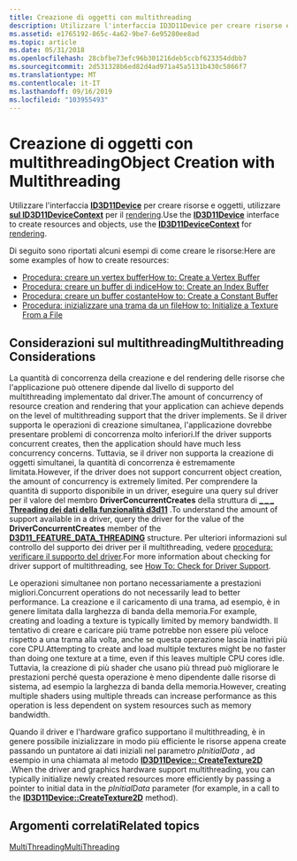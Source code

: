 ```yaml
---
title: Creazione di oggetti con multithreading
description: Utilizzare l'interfaccia ID3D11Device per creare risorse e oggetti, utilizzare sul ID3D11DeviceContext per il rendering.
ms.assetid: e1765192-865c-4a62-9be7-6e95280ee8ad
ms.topic: article
ms.date: 05/31/2018
ms.openlocfilehash: 28cbfbe73efc96b301216deb5ccbf623354ddbb7
ms.sourcegitcommit: 2d531328b6ed82d4ad971a45a5131b430c5866f7
ms.translationtype: MT
ms.contentlocale: it-IT
ms.lasthandoff: 09/16/2019
ms.locfileid: "103955493"
---
```

# <a name="object-creation-with-multithreading"></a><span data-ttu-id="52189-103">Creazione di oggetti con multithreading</span><span class="sxs-lookup"><span data-stu-id="52189-103">Object Creation with Multithreading</span></span>

<span data-ttu-id="52189-104">Utilizzare l'interfaccia [**ID3D11Device**](/windows/desktop/api/D3D11/nn-d3d11-id3d11device) per creare risorse e oggetti, utilizzare [**sul ID3D11DeviceContext**](/windows/desktop/api/D3D11/nn-d3d11-id3d11devicecontext) per il [rendering](overviews-direct3d-11-render-multi-thread-render.md).</span><span class="sxs-lookup"><span data-stu-id="52189-104">Use the [**ID3D11Device**](/windows/desktop/api/D3D11/nn-d3d11-id3d11device) interface to create resources and objects, use the [**ID3D11DeviceContext**](/windows/desktop/api/D3D11/nn-d3d11-id3d11devicecontext) for [rendering](overviews-direct3d-11-render-multi-thread-render.md).</span></span>

<span data-ttu-id="52189-105">Di seguito sono riportati alcuni esempi di come creare le risorse:</span><span class="sxs-lookup"><span data-stu-id="52189-105">Here are some examples of how to create resources:</span></span>

-   [<span data-ttu-id="52189-106">Procedura: creare un vertex buffer</span><span class="sxs-lookup"><span data-stu-id="52189-106">How to: Create a Vertex Buffer</span></span>](overviews-direct3d-11-resources-buffers-vertex-how-to.md)
-   [<span data-ttu-id="52189-107">Procedura: creare un buffer di indice</span><span class="sxs-lookup"><span data-stu-id="52189-107">How to: Create an Index Buffer</span></span>](overviews-direct3d-11-resources-buffers-index-how-to.md)
-   [<span data-ttu-id="52189-108">Procedura: creare un buffer costante</span><span class="sxs-lookup"><span data-stu-id="52189-108">How to: Create a Constant Buffer</span></span>](overviews-direct3d-11-resources-buffers-constant-how-to.md)
-   [<span data-ttu-id="52189-109">Procedura: inizializzare una trama da un file</span><span class="sxs-lookup"><span data-stu-id="52189-109">How to: Initialize a Texture From a File</span></span>](overviews-direct3d-11-resources-textures-how-to.md)

## <a name="multithreading-considerations"></a><span data-ttu-id="52189-110">Considerazioni sul multithreading</span><span class="sxs-lookup"><span data-stu-id="52189-110">Multithreading Considerations</span></span>

<span data-ttu-id="52189-111">La quantità di concorrenza della creazione e del rendering delle risorse che l'applicazione può ottenere dipende dal livello di supporto del multithreading implementato dal driver.</span><span class="sxs-lookup"><span data-stu-id="52189-111">The amount of concurrency of resource creation and rendering that your application can achieve depends on the level of multithreading support that the driver implements.</span></span> <span data-ttu-id="52189-112">Se il driver supporta le operazioni di creazione simultanea, l'applicazione dovrebbe presentare problemi di concorrenza molto inferiori.</span><span class="sxs-lookup"><span data-stu-id="52189-112">If the driver supports concurrent creates, then the application should have much less concurrency concerns.</span></span> <span data-ttu-id="52189-113">Tuttavia, se il driver non supporta la creazione di oggetti simultanei, la quantità di concorrenza è estremamente limitata.</span><span class="sxs-lookup"><span data-stu-id="52189-113">However, if the driver does not support concurrent object creation, the amount of concurrency is extremely limited.</span></span> <span data-ttu-id="52189-114">Per comprendere la quantità di supporto disponibile in un driver, eseguire una query sul driver per il valore del membro **DriverConcurrentCreates** della struttura di [**\_ \_ \_ Threading dei dati della funzionalità d3d11**](/windows/desktop/api/D3D11/ns-d3d11-d3d11_feature_data_threading) .</span><span class="sxs-lookup"><span data-stu-id="52189-114">To understand the amount of support available in a driver, query the driver for the value of the **DriverConcurrentCreates** member of the [**D3D11\_FEATURE\_DATA\_THREADING**](/windows/desktop/api/D3D11/ns-d3d11-d3d11_feature_data_threading) structure.</span></span> <span data-ttu-id="52189-115">Per ulteriori informazioni sul controllo del supporto dei driver per il multithreading, vedere [procedura: verificare il supporto del driver](overviews-direct3d-11-render-multi-thread-support.md).</span><span class="sxs-lookup"><span data-stu-id="52189-115">For more information about checking for driver support of multithreading, see [How To: Check for Driver Support](overviews-direct3d-11-render-multi-thread-support.md).</span></span>

<span data-ttu-id="52189-116">Le operazioni simultanee non portano necessariamente a prestazioni migliori.</span><span class="sxs-lookup"><span data-stu-id="52189-116">Concurrent operations do not necessarily lead to better performance.</span></span> <span data-ttu-id="52189-117">La creazione e il caricamento di una trama, ad esempio, è in genere limitata dalla larghezza di banda della memoria.</span><span class="sxs-lookup"><span data-stu-id="52189-117">For example, creating and loading a texture is typically limited by memory bandwidth.</span></span> <span data-ttu-id="52189-118">Il tentativo di creare e caricare più trame potrebbe non essere più veloce rispetto a una trama alla volta, anche se questa operazione lascia inattivi più core CPU.</span><span class="sxs-lookup"><span data-stu-id="52189-118">Attempting to create and load multiple textures might be no faster than doing one texture at a time, even if this leaves multiple CPU cores idle.</span></span> <span data-ttu-id="52189-119">Tuttavia, la creazione di più shader che usano più thread può migliorare le prestazioni perché questa operazione è meno dipendente dalle risorse di sistema, ad esempio la larghezza di banda della memoria.</span><span class="sxs-lookup"><span data-stu-id="52189-119">However, creating multiple shaders using multiple threads can increase performance as this operation is less dependent on system resources such as memory bandwidth.</span></span>

<span data-ttu-id="52189-120">Quando il driver e l'hardware grafico supportano il multithreading, è in genere possibile inizializzare in modo più efficiente le risorse appena create passando un puntatore ai dati iniziali nel parametro *pInitialData* , ad esempio in una chiamata al metodo [**ID3D11Device:: CreateTexture2D**](/windows/desktop/api/D3D11/nf-d3d11-id3d11device-createtexture2d) .</span><span class="sxs-lookup"><span data-stu-id="52189-120">When the driver and graphics hardware support multithreading, you can typically initialize newly created resources more efficiently by passing a pointer to initial data in the *pInitialData* parameter (for example, in a call to the [**ID3D11Device::CreateTexture2D**](/windows/desktop/api/D3D11/nf-d3d11-id3d11device-createtexture2d) method).</span></span>

## <a name="related-topics"></a><span data-ttu-id="52189-121">Argomenti correlati</span><span class="sxs-lookup"><span data-stu-id="52189-121">Related topics</span></span>

<dl> <dt>

[<span data-ttu-id="52189-122">MultiThreading</span><span class="sxs-lookup"><span data-stu-id="52189-122">MultiThreading</span></span>](overviews-direct3d-11-render-multi-thread.md)
</dt> </dl>

 

 




